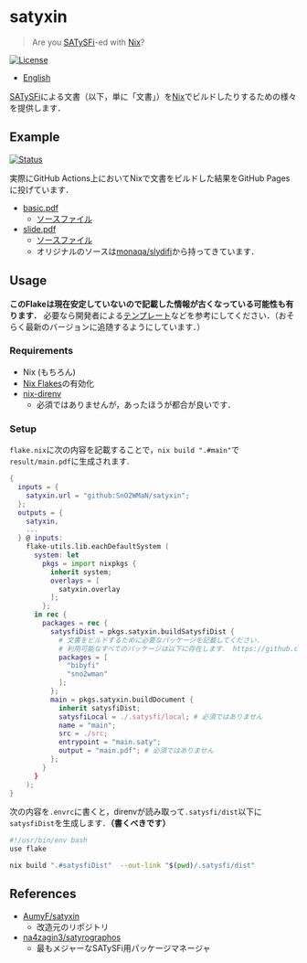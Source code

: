 # satyxin

> Are you [SATySFi](https://github.com/gfngfn/SATySFi)-ed with [Nix](https://nixos.org/)?

[![License](https://img.shields.io/github/license/SnO2WMaN/satyxin?style=flat)](https://github.com/SnO2WMaN/satyxin/blob/main/LICENSE)

- [English](./README.md)

[SATySFi](https://github.com/gfngfn/SATySFi)による文書（以下，単に「文書」）を[Nix](https://nixos.org/)でビルドしたりするための様々を提供します．

## Example

[![Status](https://github.com/SnO2WMaN/satyxin/actions/workflows/gh-pages.yml/badge.svg)](https://github.com/SnO2WMaN/satyxin/actions/workflows/gh-pages.yml)

実際にGitHub Actions上においてNixで文書をビルドした結果をGitHub Pagesに投げています．

- [basic.pdf](https://sno2wman.github.io/satyxin/basic.pdf)
  - [ソースファイル](https://github.com/SnO2WMaN/satyxinur/tree/main/example/basic)
- [slide.pdf](https://sno2wman.github.io/satyxin/basic.pdf)
  - [ソースファイル](https://github.com/SnO2WMaN/satyxinur/tree/main/example/slide)
  - オリジナルのソースは[monaqa/slydifi](https://github.com/monaqa/slydifi/tree/e9d0f57c9e27c77888582eaa9ad8b9fd35a12828/doc)から持ってきています．

## Usage

**このFlakeは現在安定していないので記載した情報が古くなっている可能性も有ります．** 必要なら開発者による[テンプレート](https://github.com/SnO2WMaN/satysfi-nixtemplate)などを参考にしてください．（おそらく最新のバージョンに追随するようにしています．）

### Requirements

- Nix (もちろん)
- [Nix Flakes](https://nixos.wiki/wiki/Flakes#Enable_flakes)の有効化
- [nix-direnv](https://github.com/nix-community/nix-direnv)
  - 必須ではありませんが，あったほうが都合が良いです．

### Setup

`flake.nix`に次の内容を記載することで，`nix build ".#main"`で`result/main.pdf`に生成されます.

```nix
{
  inputs = { 
    satyxin.url = "github:SnO2WMaN/satyxin";
  };
  outputs = { 
    satyxin, 
    ...
  } @ inputs:
    flake-utils.lib.eachDefaultSystem (
      system: let
        pkgs = import nixpkgs {
          inherit system;
          overlays = [ 
            satyxin.overlay
          ];
        };
      in rec {
        packages = rec {
          satysfiDist = pkgs.satyxin.buildSatysfiDist {
            # 文書をビルドするために必要なパッケージを記載してください．
            # 利用可能なすべてのパッケージは以下に存在します． https://github.com/SnO2WMaN/satyxin/tree/main/pkgs
            packages = [
              "bibyfi"
              "sno2wman"
            ];
          };
          main = pkgs.satyxin.buildDocument {
            inherit satysfiDist;
            satysfiLocal = ./.satysfi/local; # 必須ではありません
            name = "main";
            src = ./src;
            entrypoint = "main.saty";
            output = "main.pdf"; # 必須ではありません
          };
        }
      }
    );
}
```

次の内容を`.envrc`に書くと，direnvが読み取って`.satysfi/dist`以下に`satysfiDist`を生成します．**（書くべきです）**

```sh
#!/usr/bin/env bash
use flake

nix build ".#satysfiDist"  --out-link "$(pwd)/.satysfi/dist"
```

## References

- [AumyF/satyxin](https://github.com/AumyF/satyxin)
  - 改造元のリポジトリ
- [na4zagin3/satyrographos](https://github.com/na4zagin3/satyrographos)
  - 最もメジャーなSATySFi用パッケージマネージャ
